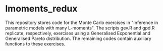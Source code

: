 # lmoments_redux
This repository stores code for the Monte Carlo exercises in "Inference in parametric models with many L-moments". The scripts gev.R and gpd.R replicate, respectively, exercises using a Generalised Exponential and Generalised Pareto distribution. The remaining codes contain auxiliary functions to these exercises.
